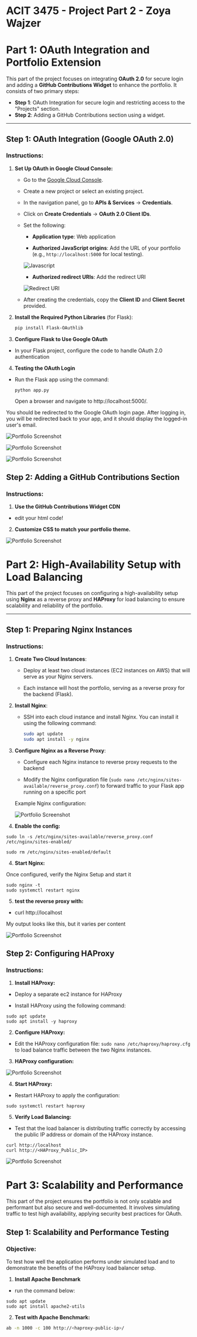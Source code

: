 # ACIT 3475 - Project Part 2 - Zoya Wajzer

# Part 1: OAuth Integration and Portfolio Extension

This part of the project focuses on integrating **OAuth 2.0** for secure login and adding a **GitHub Contributions Widget** to enhance the portfolio. It consists of two primary steps:

- **Step 1**: OAuth Integration for secure login and restricting access to the "Projects" section.
- **Step 2**: Adding a GitHub Contributions section using a widget.

---

## Step 1: OAuth Integration (Google OAuth 2.0)



### Instructions:

1. **Set Up OAuth in Google Cloud Console:**
   - Go to the [Google Cloud Console](https://console.cloud.google.com/).
   - Create a new project or select an existing project.
   - In the navigation panel, go to **APIs & Services** → **Credentials**.
   - Click on **Create Credentials** → **OAuth 2.0 Client IDs**.
   - Set the following:
     - **Application type**: Web application

     - **Authorized JavaScript origins**: Add the URL of your portfolio (e.g., `http://localhost:5000` for local testing).


     ![Javascript](./java.png)

     - **Authorized redirect URIs**: Add the redirect URI 


     ![Redirect URI](./redirect.png)

   - After creating the credentials, copy the **Client ID** and **Client Secret** provided.

2. **Install the Required Python Libraries** (for Flask):
   ```bash
   pip install Flask-OAuthlib


3. **Configure Flask to Use Google OAuth**

- In your Flask project, configure the code to handle OAuth 2.0 authentication

4. **Testing the OAuth Login**


- Run the Flask app using the command:

   ```
   python app.py
   ```

   Open a browser and navigate to http://localhost:5000/.

You should be redirected to the Google OAuth login page. After logging in, you will be redirected back to your app, and it should display the logged-in user's email.

![Portfolio Screenshot](./login.png)

![Portfolio Screenshot](./account.png)

![Portfolio Screenshot](./correct.png)


## Step 2: Adding a GitHub Contributions Section

### Instructions:

1. **Use the GitHub Contributions Widget CDN**

- edit your html code!

2. **Customize CSS to match your portfolio theme.**

![Portfolio Screenshot](./github.png)






# Part 2: High-Availability Setup with Load Balancing

This part of the project focuses on configuring a high-availability setup using **Nginx** as a reverse proxy and **HAProxy** for load balancing to ensure scalability and reliability of the portfolio.

---

## Step 1: Preparing Nginx Instances

### Instructions:

1. **Create Two Cloud Instances**:
   - Deploy at least two cloud instances (EC2 instances on AWS) that will serve as your Nginx servers.

   - Each instance will host the portfolio, serving as a reverse proxy for the backend (Flask).

2. **Install Nginx**:
   - SSH into each cloud instance and install Nginx. You can install it using the following command:
     ```bash
     sudo apt update
     sudo apt install -y nginx
     ```

3. **Configure Nginx as a Reverse Proxy**:
   - Configure each Nginx instance to reverse proxy requests to the backend 

   - Modify the Nginx configuration file (`sudo nano /etc/nginx/sites-available/reverse_proxy.conf`) to forward traffic to your Flask app running on a specific port 
   
   Example Nginx configuration:
   
   ![Portfolio Screenshot](./nginx.png)

4. **Enable the config:**

```
sudo ln -s /etc/nginx/sites-available/reverse_proxy.conf /etc/nginx/sites-enabled/

sudo rm /etc/nginx/sites-enabled/default

```
4. **Start Nginx:**

Once configured, verify the Nginx Setup and start it

```
sudo nginx -t
sudo systemctl restart nginx
```

5. **test the reverse proxy with:**

- curl http://localhost

My output looks like  this, but it varies per content


   ![Portfolio Screenshot](./localhost.png)



## Step 2: Configuring HAProxy


### Instructions:
1. **Install HAProxy:**

- Deploy a separate ec2 instance for HAProxy

- Install HAProxy using the following command:

```
sudo apt update
sudo apt install -y haproxy
```

2. **Configure HAProxy:**

- Edit the HAProxy configuration file:
`sudo nano /etc/haproxy/haproxy.cfg` to load balance traffic between the two Nginx instances.

3. **HAProxy configuration:**

![Portfolio Screenshot](./HAproxy.png)


4. **Start HAProxy:**

- Restart HAProxy to apply the configuration:

```
sudo systemctl restart haproxy
```

5. **Verify Load Balancing:**

- Test that the load balancer is distributing traffic correctly by accessing the public IP address or domain of the HAProxy instance.

```
curl http://localhost
curl http://<HAProxy_Public_IP>
```

![Portfolio Screenshot](./localhost.png)

# Part 3: Scalability and Performance

This part of the project ensures the portfolio is not only scalable and performant but also secure and well-documented. It involves simulating traffic to test high availability, applying security best practices for OAuth.


## Step 1: Scalability and Performance Testing

### Objective:
To test how well the application performs under simulated load and to demonstrate the benefits of the HAProxy load balancer setup.

1. **Install Apache Benchmark**
- run the command below:
```
sudo apt update
sudo apt install apache2-utils
```

2.  **Test with Apache Benchmark:**
```bash
ab -n 1000 -c 100 http://<haproxy-public-ip>/
